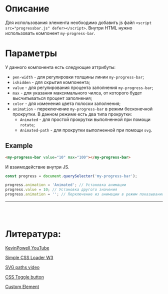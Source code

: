 # Описание

Для использования элемента необходимо добавить js файл `<script src="progressbar.js" defer></script>`. 
Внутри HTML нужно использовать компонент `my-progress-bar`.

# Параметры

У данного компонента есть следующие аттрибуты:
- `pen-width` - для регулировки толщины линии `my-progress-bar`;
- `ishidden` - для скрытия компонента;
- `value` - для регулирования процента заполнения `my-progress-bar`;
- `max` - для указания максимального чилса, от которого будет высчитываться процент заполнения;
- `color` - для изменения цвета полоски заполнения;
- `animation` - переключение `my-progress-bar` в режим бесконечной прокрутки. В данном режиме есть два типа прокрутки:
    - `Animated` - для простой прокрутки выполненной при помощи `rotate`;
    - `Animated-path` - для прокрутки выполненной при помощи `svg`.

## Example

```HTML
<my-progress-bar value="10" max="100"></my-progress-bar>
```

И взаимодействие внутри JS.

```js
const progress = document.querySelector('my-progress-bar');

progress.animation = 'Animated'; // Установка анимации
progress.value = 10; // Установка другого значения
progress.animation = ''; // Перключение из анимации в режим показывания процента
```


--- 
<br/><br/>

# Литература: <br>

[KevinPowell YouTube](https://www.youtube.com/watch?v=MXWP56LUI3g&t=1252s&ab_channel=KevinPowell)

[Simple CSS Loader W3](https://www.w3schools.com/howto/howto_css_loader.asp#:~:text=The%20border%2Dradius%20property%20transforms,%22%20(see%20example%20below).)

[SVG paths video](https://www.youtube.com/watch?v=ULomsOSk4JA&ab_channel=HunorM%C3%A1rtonBorb%C3%A9ly)

[CSS Toggle button](https://www.youtube.com/watch?v=N8BZvfRD_eU&ab_channel=WebDevSimplified) 

[Custom Element](https://developer.mozilla.org/en-US/docs/Web/API/Web_components/Using_custom_elements#registering_a_custom_element)
